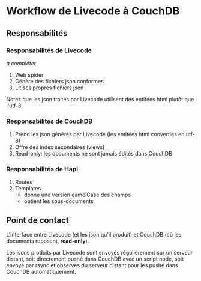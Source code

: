 # Workflow de Livecode à CouchDB

## Responsabilités
### Responsabilités de Livecode
*à compléter*

1. Web spider
1. Génère des fichiers json conformes
1. Lit ses propres fichiers json

Notez que les json traités par Livecode utilisent des entitées html
plutôt que l'utf-8.

### Responsabilités de CouchDB
1. Prend les json générés par Livecode (les entitées html converties en utf-8)
1. Offre des index secondaires (views)
1. Read-only: les documents ne sont jamais édités dans CouchDB

### Responsabilités de Hapi
1. Routes
1. Templates
   * donne une version camelCase des champs
   * obtient les sous-documents

## Point de contact
L'interface entre Livecode (et les json qu'il produit) et
CouchDB (où les documents reposent, **read-only**).

Les jsons produits par Livecode sont envoyés régulièrement
sur un serveur distant, soit directement pushé dans CouchDB
avec un script node, soit envoyé par rsync et observés du serveur
distant pour les pushé dans CouchDB automatiquement.
